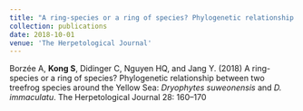 ```yaml
---
title: "A ring-species or a ring of species? Phylogenetic relationship between two treefrog species around the Yellow Sea: *Dryophytes suweonensis* and *D. immaculatus*"
collection: publications
date: 2018-10-01
venue: 'The Herpetological Journal'
---
```

Borzée A, **Kong S**, Didinger C, Nguyen HQ, and Jang Y. (2018) A ring-species or a ring of species? Phylogenetic relationship between two treefrog species around the Yellow Sea: *Dryophytes suweonensis* and *D. immaculatu*. The Herpetological Journal 28: 160–170 
